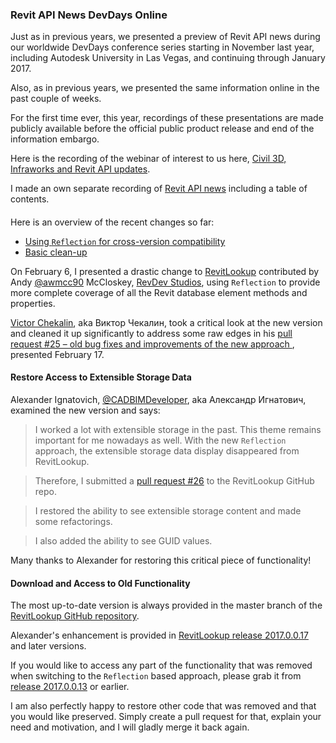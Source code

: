 <head>
<meta http-equiv="Content-Type" content="text/html; charset=utf-8">
<link rel="stylesheet" type="text/css" href="bc.css">
<script src="run_prettify.js" type="text/javascript"></script>
<!--
<script src="https://google-code-prettify.googlecode.com/svn/loader/run_prettify.js" type="text/javascript"></script>
-->
</head>

<!---

 #RevitAPI @AutodeskRevit #aec #bim #dynamobim @AutodeskForge

&ndash; 
...

-->

### Revit API News DevDays Online

Just as in previous years, we presented a preview of Revit API news during our worldwide DevDays conference series starting in November last year, including Autodesk University in Las Vegas, and continuing through January 2017.

Also, as in previous years, we presented the same information online in the past couple of weeks.

For the first time ever, this year, recordings of these presentations are made publicly available before the official public product release and end of the information embargo.

Here is the recording of the webinar of interest to us here, [Civil 3D, Infraworks and Revit API updates](???).

I made an own separate recording of [Revit API news](???) including a table of contents.




#### <a name="2"></a>


Here is an overview of the recent changes so far:

- [Using `Reflection` for cross-version compatibility](http://thebuildingcoder.typepad.com/blog/2017/02/revitlookup-using-reflection-for-cross-version-compatibility.html)
- [Basic clean-up](http://thebuildingcoder.typepad.com/blog/2017/02/revitlookup-with-reflection-cleanup.html)

On February 6, I presented a drastic change 
to [RevitLookup](https://github.com/jeremytammik/RevitLookup) contributed by 
Andy [@awmcc90](https://github.com/awmcc90) McCloskey, [RevDev Studios](https://twitter.com/revdevstudios),
using `Reflection` to provide more complete coverage of all the Revit database element methods and properties.

[Victor Chekalin](http://www.facebook.com/profile.php?id=100003616852588), aka Виктор Чекалин, took
a critical look at the new version and cleaned it up significantly to address some raw edges in 
his [pull request #25 &ndash; old bug fixes and improvements of the new approach ](https://github.com/jeremytammik/RevitLookup/pull/25),
presented February 17.



#### <a name="3"></a>Restore Access to Extensible Storage Data

Alexander Ignatovich, [@CADBIMDeveloper](https://github.com/CADBIMDeveloper), aka Александр Игнатович, examined the new version and says:

> I worked a lot with extensible storage in the past.
This theme remains important for me nowadays as well.
With the new `Reflection` approach, the extensible storage data display disappeared from RevitLookup.

> Therefore, I submitted a [pull request #26](https://github.com/jeremytammik/RevitLookup/pull/26) to
the RevitLookup GitHub repo.

> I restored the ability to see extensible storage content and made some refactorings.

> I also added the ability to see GUID values.

Many thanks to Alexander for restoring this critical piece of functionality!



#### <a name="4"></a>Download and Access to Old Functionality

The most up-to-date version is always provided in the master branch of 
the [RevitLookup GitHub repository](https://github.com/jeremytammik/RevitLookup).

Alexander's enhancement is provided
in [RevitLookup release 2017.0.0.17](https://github.com/jeremytammik/RevitLookup/releases/tag/2017.0.0.17) and
later versions.

If you would like to access any part of the functionality that was removed when switching to the `Reflection` based approach, please grab it
from [release 2017.0.0.13](https://github.com/jeremytammik/RevitLookup/releases/tag/2017.0.0.13) or earlier.

I am also perfectly happy to restore other code that was removed and that you would like preserved.
Simply create a pull request for that, explain your need and motivation, and I will gladly merge it back again.

